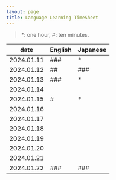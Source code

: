 ```yaml
---
layout: page
title: Language Learning TimeSheet
---
```


> *: one hour, #: ten minutes.

| date    | English | Japanese|
| -------- | ------- | ---- |
|2024.01.11|###|*|
|2024.01.12|##|###|
|2024.01.13|###|*|
|2024.01.14|||
|2024.01.15|#|*|
|2024.01.16|||
|2024.01.17|||
|2024.01.18|||
|2024.01.19|||
|2024.01.20|||
|2024.01.21|||
|2024.01.22|###|###|
